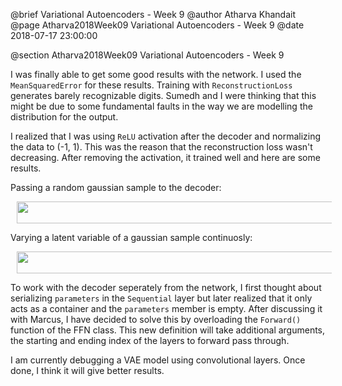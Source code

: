 @brief Variational Autoencoders - Week 9
@author Atharva Khandait
@page Atharva2018Week09 Variational Autoencoders - Week 9
@date 2018-07-17 23:00:00

@section Atharva2018Week09 Variational Autoencoders - Week 9

I was finally able to get some good results with the network. I used the `MeanSquaredError` for these results. Training with `ReconstructionLoss` generates barely recognizable digits. Sumedh and I were thinking that this might be due to some fundamental faults in the way we are modelling the distribution for the output.

I realized that I was using `ReLU` activation after the decoder and normalizing the data to (-1, 1). This was the reason that the reconstruction loss wasn't decreasing. After removing the activation, it trained well and here are some results.

Passing a random gaussian sample to the decoder:
<p>
<img src = "images/vae_random.jpg" width = "640" height = "35" hspace = "10"/>
</p>

Varying a latent variable of a gaussian sample continuosly:
<p>
<img src = "images/vae_latent_varying.jpg" width = "640" height = "35" hspace = "10"/>
</p>

To work with the decoder seperately from the network, I first thought about serializing `parameters` in the `Sequential` layer but later realized that it only acts as a container and the `parameters` member is empty. After discussing it with Marcus, I have decided to solve this by overloading the `Forward()` function of the FFN class. This new definition will take additional arguments, the starting and ending index of the layers to forward pass through.

I am currently debugging a VAE model using convolutional layers. Once done, I think it will give better results.